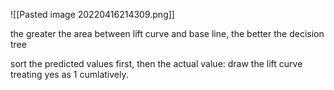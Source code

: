 ![[Pasted image 20220416214309.png]]

the greater the area between lift curve and base line, the better the decision tree

sort the predicted values first, then the actual value:
draw the lift curve treating yes as 1 cumlatively.